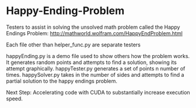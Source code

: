 # Happy-Ending-Problem
Testers to assist in solving the unsolved math problem called the Happy Endings Problem:
http://mathworld.wolfram.com/HappyEndProblem.html

Each file other than helper_func.py are separate testers

happyEnding.py is a demo file used to show others how the problem works.  It generates random points and attempts to find a solution, showing its attempt graphically.
happyTester.py generates a set of points n number of times.
happySolver.py takes in the number of sides and attempts to find a partial solution to the happy endings problem.

Next Step:
Accelerating code with CUDA to substantially increase execution speed.
